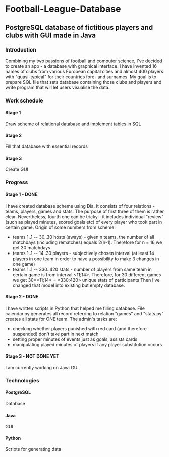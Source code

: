 # Football-League-Database
## PostgreSQL database of fictitious players and clubs with GUI made in Java
### Introduction
Combining my two passions of football and computer science, I've decided to create an app - a database with graphical interface. I have invented 16 names of clubs from various European capital cities and almost 400 players with "quasi-typical" for their countries fore- and surnames. My goal is to prepare SQL file that sets database containing those clubs and players and write program that will let users visualise the data.
### Work schedule
#### Stage 1
Draw scheme of relational database and implement tables in SQL
#### Stage 2
Fill that database with essential records
#### Stage 3
Create GUI
### Progress
#### Stage 1 - DONE
I have created database scheme using Dia. It consists of four relations - teams, players, games and stats. The purpose of first three of them is rather clear. Nevertheless, fourth one can be tricky - it includes individual "review" (such as played minutes, scored goals etc) of every player who took part in certain game.
Origin of some numbers from scheme:
- teams 1..1 -- 30..30 hosts (aways) - given n teams, the number of all matchdays (including rematches) equals 2(n-1). Therefore for n = 16 we get 30 matchdays
- teams 1..1 -- 14..30 players - subjectively chosen interval (at least 14 players in one team in order to have a possibility to make 3 changes in one game)
- teams 1..1 -- 330..420 stats - number of players from same team in certain game is from interval <11;14>. Therefore, for 30 different games we get 30*<11;14> = <330;420> unique stats of participants
Then I've changed that model into existing but empty database. 
#### Stage 2 - DONE
I have written scripts in Python that helped me filling database. File calendar.py generates all record referring to relation "games" and "stats.py" creates all stats for ONE team. The admin's tasks are:
- checking whether players punished with red card (and therefore suspended) don't take part in next match
- setting proper minutes of events just as goals, assists cards
- manipulating played minutes of players if any player substitution occurs
#### Stage 3 - NOT DONE YET
I am currently working on Java GUI
### Technologies
#### PostgreSQL
Database
#### Java
GUI
#### Python
Scripts for generating data
